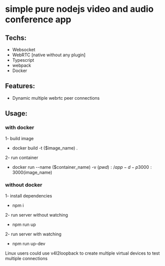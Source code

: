# simple pure nodejs video and audio conference app

## Techs:

- Websocket
- WebRTC [native without any plugin]
- Typescript
- webpack
- Docker

## Features:

- Dynamic multiple webrtc peer connections

## Usage:

### with docker

1- build image
- docker build -t ($image_name) .

2- run container
- docker run --name ($container_name) -v $(pwd):/app -d -p 3000:3000 ($image_name)

### without docker

1- install dependencies
- npm i

2- run server without watching
- npm run up

2- run server with watching
- npm run up-dev


Linux users could use v4l2loopback to create multiple virtual devices to test multiple connections